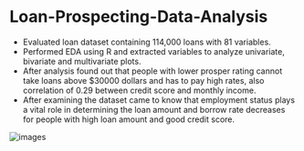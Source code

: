 # Loan-Prospecting-Data-Analysis
-	Evaluated loan dataset containing 114,000 loans with 81 variables.
-	Performed EDA using R and extracted variables to analyze univariate, bivariate and multivariate plots.
-	After analysis found out that people with lower prosper rating cannot take loans above $30000 dollars and has to pay high rates, also correlation of 0.29 between credit score and monthly income.
-	After examining the dataset came to know that employment status plays a vital role in determining the loan amount and borrow rate decreases for people with high loan amount and good credit score.

![images](https://drive.google.com/file/d/1llloRzm0MdKdAj5Uea_8BygIgr7wxWS9/view?usp=sharing)